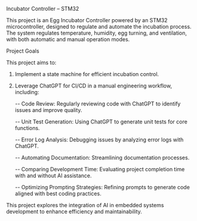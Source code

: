  Incubator Controller – STM32

This project is an Egg Incubator Controller powered by an STM32 microcontroller, designed to regulate and automate the incubation process. The system regulates temperature, humidity, egg turning, and ventilation, with both automatic and manual operation modes.


Project Goals

This project aims to:
1.	Implement a state machine for efficient incubation control.
2.	Leverage ChatGPT for CI/CD in a manual engineering workflow, including:

  	-- Code Review: Regularly reviewing code with ChatGPT to identify issues and improve quality.

    -- Unit Test Generation: Using ChatGPT to generate unit tests for core functions.

    -- Error Log Analysis: Debugging issues by analyzing error logs with ChatGPT.

    -- Automating Documentation: Streamlining documentation processes.

    -- Comparing Development Time: Evaluating project completion time with and without AI assistance.

    -- Optimizing Prompting Strategies: Refining prompts to generate code aligned with best coding practices.

This project explores the integration of AI in embedded systems development to enhance efficiency and maintainability.









